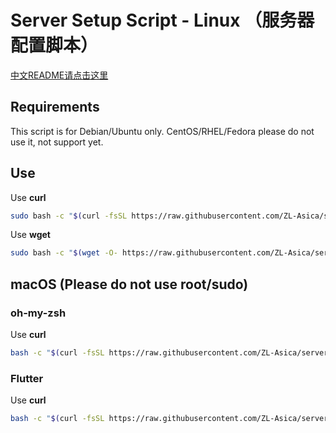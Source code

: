 # Server Setup Script - Linux （服务器配置脚本）

[中文README请点击这里](https://github.com/ZL-Asica/server-setup-scripts/blob/main/README_CN.md)

## Requirements

This script is for Debian/Ubuntu only. CentOS/RHEL/Fedora please do not use it, not support yet.

## Use

Use **curl**

```bash
sudo bash -c "$(curl -fsSL https://raw.githubusercontent.com/ZL-Asica/server-setup-scripts/main/setup.sh)"
```

Use **wget**

```bash
sudo bash -c "$(wget -O- https://raw.githubusercontent.com/ZL-Asica/server-setup-scripts/main/setup.sh)"
```

## macOS (Please do not use root/sudo)

### oh-my-zsh

Use **curl**

```bash
bash -c "$(curl -fsSL https://raw.githubusercontent.com/ZL-Asica/server-setup-scripts/main/mac_oh-my-zsh.sh)"
```

### Flutter

Use **curl**

```bash
bash -c "$(curl -fsSL https://raw.githubusercontent.com/ZL-Asica/server-setup-scripts/main/mac_flutter.sh)"
```
